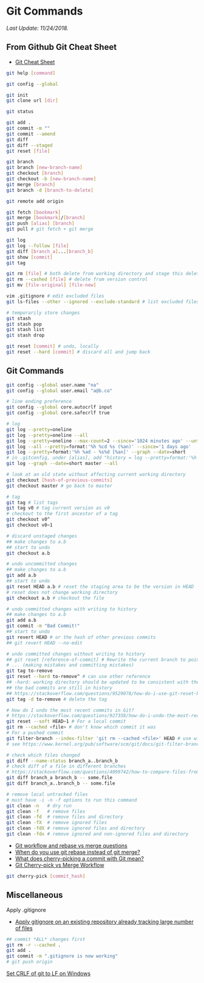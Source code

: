 # Git Commands

*Last Update: 11/24/2018.*

## From Github Git Cheat Sheet

* [Git Cheat Sheet](https://services.github.com/on-demand/downloads/github-git-cheat-sheet.pdf)

```bash
git help [command]

git config --global

git init
git clone url [dir]

git status

git add .
git commit -m ""
git commit --amend
git diff
git diff --staged
git reset [file]

git branch
git branch [new-branch-name]
git checkout [branch]
git checkout -b [new-branch-name]
git merge [branch]
git branch -d [branch-to-delete]

git remote add origin

git fetch [bookmark]
git merge [bookmark]/[branch]
git push [alias] [branch]
git pull # git fetch + git merge

git log
git log --follow [file]
git diff [branch_a]...[branch_b]
git show [commit]
git tag

git rm [file] # both delete from working directory and stage this deletion
git rm --cashed [file] # delete from version control
git mv [file-original] [file-new]

vim .gitignore # edit excluded files
git ls-files --other --ignored --exclude-standard # list excluded files

# temporarily store changes
git stash
git stash pop
git stash list
git stash drop

git reset [commit] # undo, locally
git reset --hard [commit] # discard all and jump back
```

## Git Commands

```bash
git config --global user.name "na"
git config --global user.email "a@b.co"

# line ending preference
git config --global core.autocrlf input
git config --global core.safecrlf true

# log
git log --pretty=oneline
git log --pretty=oneline --all
git log --pretty=oneline --max-count=2 --since='1024 minutes ago' --until='256 minutes ago' --author=<Mike>
git log --all --pretty=format:'%h %cd %s (%an)' --since='1 days ago'
git log --pretty=format:'%h %ad - %s%d [%an]' --graph --date=short
# in .gitconfig, under [alias], add "history = log --pretty=format:'%h %ad - %s%d [%an]' --graph --date=short"
git log --graph --date=short master --all

# look at an old state without affecting current working directory
git checkout [hash-of-previous-commits]
git checkout master # go back to master

# tag
git tag # list tags
git tag v0 # tag current version as v0
# checkout to the first ancestor of a tag
git checkout v0^
git checkout v0~1

# discard unstaged changes
## make changes to a.b
## start to undo
git checkout a.b

# undo uncommitted changes
## make changes to a.b
git add a.b
## start to undo
git reset HEAD a.b # reset the staging area to be the version in HEAD
# reset does not change working directory
git checkout a.b # checkout the file

# undo committed changes with writing to history
## make changes to a.b
git add a.b
git commit -m "Bad Commit!"
## start to undo
git revert HEAD # or the hash of other previous commits
## git revert HEAD --no-edit

# undo committed changes without writing to history
## git reset [reference-of-commit] # Rewrite the current branch to point to that commit
# ... (making mistakes and committing mistakes)
git tag to-remove
git reset --hard to-remove^ # can use other reference
## -hard: working directory should be updated to be consistent with the new branch head
## the bad commits are still in history
## https://stackoverflow.com/questions/9529078/how-do-i-use-git-reset-hard-head-to-revert-to-a-previous-commit
git tag -d to-remove # delete the tag

# How do I undo the most recent commits in Git?
# https://stackoverflow.com/questions/927358/how-do-i-undo-the-most-recent-commits-in-git/34547846
git reset --soft HEAD~1 # For a local commit
git rm --cached <file> # don't know which commit it was
# For a pushed commit
git filter-branch --index-filter 'git rm --cached <file>' HEAD # use with care
# see https://www.kernel.org/pub/software/scm/git/docs/git-filter-branch.html

# check which files changed
git diff --name-status branch_a..branch_b
# check diff of a file in different branches 
# https://stackoverflow.com/questions/4099742/how-to-compare-files-from-two-different-branches
git diff branch_a branch_b -- some.file
git diff branch_a..branch_b -- some.file

# remove local untracked files
# must have -i -n -f options to run this command
git clean -n   # dry run
git clean -f   # remove files
git clean -fd  # remove files and directory
git clean -fX  # remove ignored files
git clean -fdX # remove ignored files and directory
git clean -fdx # remove ignored and non-ignored files and directory
```

* [Git workflow and rebase vs merge questions](https://stackoverflow.com/questions/457927/git-workflow-and-rebase-vs-merge-questions)
* [When do you use git rebase instead of git merge?](https://stackoverflow.com/questions/804115/when-do-you-use-git-rebase-instead-of-git-merge)
* [What does cherry-picking a commit with Git mean?](https://stackoverflow.com/questions/9339429/what-does-cherry-picking-a-commit-with-git-mean)
* [Git Cherry-pick vs Merge Workflow](https://stackoverflow.com/questions/1241720/git-cherry-pick-vs-merge-workflow)

```bash
git cherry-pick [commit_hash]
```

## Miscellaneous

Apply .gitignore 

* [Apply gitignore on an existing repository already tracking large number of files](https://stackoverflow.com/questions/19663093/apply-gitignore-on-an-existing-repository-already-tracking-large-number-of-files)

```bash
## commit *ALL* changes first
git rm -r --cached .
git add .
git commit -m ".gitignore is now working"
# git push origin
```

[Set CRLF of git to LF on Windows](https://stackoverflow.com/questions/2517190/how-do-i-force-git-to-use-lf-instead-of-crlf-under-windows)
